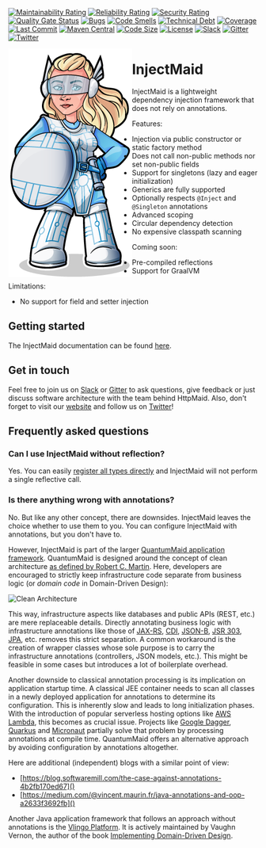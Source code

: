 [![Maintainability Rating](https://sonarcloud.io/api/project_badges/measure?project=de.quantummaid.injectmaid%3Ainjectmaid&metric=sqale_rating)](https://sonarcloud.io/dashboard?id=de.quantummaid.injectmaid%3Ainjectmaid)
[![Reliability Rating](https://sonarcloud.io/api/project_badges/measure?project=de.quantummaid.injectmaid%3Ainjectmaid&metric=reliability_rating)](https://sonarcloud.io/dashboard?id=de.quantummaid.injectmaid%3Ainjectmaid)
[![Security Rating](https://sonarcloud.io/api/project_badges/measure?project=de.quantummaid.injectmaid%3Ainjectmaid&metric=security_rating)](https://sonarcloud.io/dashboard?id=de.quantummaid.injectmaid%3Ainjectmaid)
[![Quality Gate Status](https://sonarcloud.io/api/project_badges/measure?project=de.quantummaid.injectmaid%3Ainjectmaid&metric=alert_status)](https://sonarcloud.io/dashboard?id=de.quantummaid.injectmaid%3Ainjectmaid)
[![Bugs](https://sonarcloud.io/api/project_badges/measure?project=de.quantummaid.injectmaid%3Ainjectmaid&metric=bugs)](https://sonarcloud.io/dashboard?id=de.quantummaid.injectmaid%3Ainjectmaid)
[![Code Smells](https://sonarcloud.io/api/project_badges/measure?project=de.quantummaid.injectmaid%3Ainjectmaid&metric=code_smells)](https://sonarcloud.io/dashboard?id=de.quantummaid.injectmaid%3Ainjectmaid)
[![Technical Debt](https://sonarcloud.io/api/project_badges/measure?project=de.quantummaid.injectmaid%3Ainjectmaid&metric=sqale_index)](https://sonarcloud.io/dashboard?id=de.quantummaid.injectmaid%3Ainjectmaid)
[![Coverage](https://sonarcloud.io/api/project_badges/measure?project=de.quantummaid.injectmaid%3Ainjectmaid&metric=coverage)](https://sonarcloud.io/dashboard?id=de.quantummaid.injectmaid%3Ainjectmaid)
[![Last Commit](https://img.shields.io/github/last-commit/quantummaid/injectmaid)](https://github.com/quantummaid/injectmaid)
[![Maven Central](https://maven-badges.herokuapp.com/maven-central/de.quantummaid.injectmaid/injectmaid/badge.svg)](https://maven-badges.herokuapp.com/maven-central/de.quantummaid.injectmaid/injectmaid)
[![Code Size](https://img.shields.io/github/languages/code-size/quantummaid/injectmaid)](https://github.com/quantummaid/injectmaid)
[![License](https://img.shields.io/badge/License-Apache%202.0-blue.svg)](https://opensource.org/licenses/Apache-2.0)
[![Slack](https://img.shields.io/badge/chat%20on-Slack-brightgreen)](https://quantummaid.de/community.html)
[![Gitter](https://img.shields.io/badge/chat%20on-Gitter-brightgreen)](https://gitter.im/quantum-maid-framework/community)
[![Twitter](https://img.shields.io/twitter/follow/quantummaid)](https://twitter.com/quantummaid)

<img src="quantummaid_logo.png" align="left"/>

# InjectMaid
InjectMaid is a lightweight dependency injection framework that does not rely on annotations.

Features:
- Injection via public constructor or static factory method
- Does not call non-public methods nor set non-public fields
- Support for singletons (lazy and eager initialization)
- Generics are fully supported
- Optionally respects `@Inject` and `@Singleton` annotations
- Advanced scoping
- Circular dependency detection
- No expensive classpath scanning

Coming soon:
- Pre-compiled reflections
- Support for GraalVM

Limitations:
- No support for field and setter injection

## Getting started
The InjectMaid documentation can be found [here](./documentation/01_Usage.md).

## Get in touch
Feel free to join us on [Slack](https://quantummaid.de/community.html)
or [Gitter](https://gitter.im/quantum-maid-framework/community) to ask questions, give feedback or just discuss software
architecture with the team behind HttpMaid. Also, don't forget to visit our [website](https://quantummaid.de) and follow
us on [Twitter](https://twitter.com/quantummaid)!

## Frequently asked questions

### Can I use InjectMaid without reflection?
Yes. You can easily [register all types directly](documentation/03_CustomInstantiation.md) and InjectMaid
will not perform a single reflective call.

### Is there anything wrong with annotations?
No. But like any other concept, there are downsides.
InjectMaid leaves the choice whether to use them to you. You can configure InjectMaid
with annotations, but you don't have to.

However, InjectMaid is part of the larger [QuantumMaid application framework](https://quantummaid.de/index.html). QuantumMaid is designed around the concept of
clean architecture [as defined by Robert C. Martin](https://blog.cleancoder.com/uncle-bob/2012/08/13/the-clean-architecture.html).
Here, developers are encouraged to strictly keep infrastructure code separate from business logic (or *domain code* in Domain-Driven Design):

![Clean Architecture](https://blog.cleancoder.com/uncle-bob/images/2012-08-13-the-clean-architecture/CleanArchitecture.jpg)

This way, infrastructure aspects like databases and public APIs (REST, etc.) are mere replaceable details.
Directly annotating business logic with infrastructure annotations like those of [JAX-RS](https://en.wikipedia.org/wiki/Java_API_for_RESTful_Web_Services),
[CDI](https://docs.oracle.com/javaee/6/tutorial/doc/giwhl.html), [JSON-B](https://javaee.github.io/jsonb-spec/users-guide.html), 
[JSR 303](https://beanvalidation.org/1.0/spec/), [JPA](https://en.wikipedia.org/wiki/Java_Persistence_API), etc.
removes this strict separation.
A common workaround is the creation of wrapper classes whose sole purpose is to carry the
infrastructure annotations (controllers, JSON models, etc.). This might be feasible in some cases but introduces a lot
of boilerplate overhead.

Another downside to classical annotation processing is its implication on application startup time.
A classical JEE container needs to scan all classes in a newly deployed application for annotations to determine its configuration.
This is inherently slow and leads to long initialization phases.
With the introduction of popular serverless hosting options like
[AWS Lambda](https://aws.amazon.com/lambda/), this becomes as crucial issue. 
Projects like [Google Dagger](https://dagger.dev/), [Quarkus](https://quarkus.io/) and [Micronaut](https://micronaut.io/)
partially solve that problem by processing annotations at compile time.
QuantumMaid offers an alternative approach by avoiding configuration by annotations altogether.

Here are additional (independent) blogs with a similar point of view:
 - [https://blog.softwaremill.com/the-case-against-annotations-4b2fb170ed67]()
 - [https://medium.com/@vincent.maurin.fr/java-annotations-and-oop-a2633f3692fb]()
 
Another Java application framework that follows an approach without annotations is the [Vlingo Platform](https://vlingo.io/).
It is actively maintained by Vaughn Vernon, the author of the
book [Implementing Domain-Driven Design](https://www.oreilly.com/library/view/implementing-domain-driven-design/9780133039900/). 
